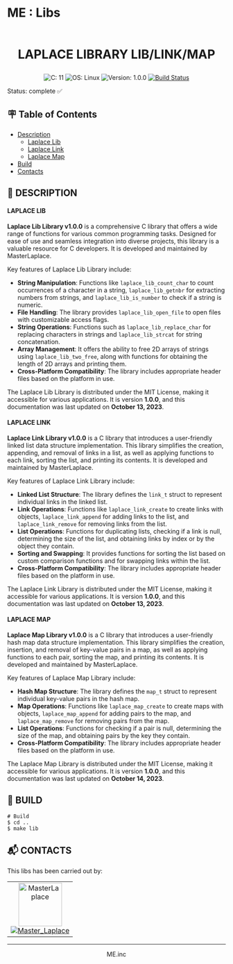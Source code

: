 # ME : Libs<br><br><p align="center">LAPLACE LIBRARY LIB/LINK/MAP</p>

<p align="center">
  <a>
    <img src="https://img.shields.io/badge/C-11-blue?style=for-the-badge" alt="C: 11">
  </a><a>
    <img src="https://img.shields.io/badge/OS-Linux-blue?style=for-the-badge" alt="OS: Linux">
  </a><a>
    <img src="https://img.shields.io/badge/Version-1.0.0-blue?style=for-the-badge" alt="Version: 1.0.0">
  </a>
  <a href="https://github.com/MasterLaplace/Engine-3D/actions/workflows/build_libs.yml/badge.svg" alt="Build Status">
    <img src="https://github.com/MasterLaplace/Engine-3D/actions/workflows/build_laplace_libs.yml/badge.svg" alt="Build Status">
  </a>
</p>

Status: complete ✅


## :placard: Table of Contents
- [Description](#description)
  - [Laplace Lib](#laplace-lib)
  - [Laplace Link](#laplace-link)
  - [Laplace Map](#laplace-map)
- [Build](#build)
- [Contacts](#contacts)


<div id='description'/>

## :pencil: **DESCRIPTION**


<div id='laplace-lib'/>

#### **LAPLACE LIB**

**Laplace Lib Library v1.0.0** is a comprehensive C library that offers a wide range of functions for various common programming tasks. Designed for ease of use and seamless integration into diverse projects, this library is a valuable resource for C developers. It is developed and maintained by MasterLaplace.

Key features of Laplace Lib Library include:
- **String Manipulation**: Functions like `laplace_lib_count_char` to count occurrences of a character in a string, `laplace_lib_getnbr` for extracting numbers from strings, and `laplace_lib_is_number` to check if a string is numeric.
- **File Handling**: The library provides `laplace_lib_open_file` to open files with customizable access flags.
- **String Operations**: Functions such as `laplace_lib_replace_char` for replacing characters in strings and `laplace_lib_strcat` for string concatenation.
- **Array Management**: It offers the ability to free 2D arrays of strings using `laplace_lib_two_free`, along with functions for obtaining the length of 2D arrays and printing them.
- **Cross-Platform Compatibility**: The library includes appropriate header files based on the platform in use.

The Laplace Lib Library is distributed under the MIT License, making it accessible for various applications. It is version **1.0.0**, and this documentation was last updated on **October 13, 2023**.


<div id='laplace-link'/>

#### **LAPLACE LINK**

**Laplace Link Library v1.0.0** is a C library that introduces a user-friendly linked list data structure implementation. This library simplifies the creation, appending, and removal of links in a list, as well as applying functions to each link, sorting the list, and printing its contents. It is developed and maintained by MasterLaplace.

Key features of Laplace Link Library include:
- **Linked List Structure**: The library defines the `link_t` struct to represent individual links in the linked list.
- **Link Operations**: Functions like `laplace_link_create` to create links with objects, `laplace_link_append` for adding links to the list, and `laplace_link_remove` for removing links from the list.
- **List Operations**: Functions for duplicating lists, checking if a link is null, determining the size of the list, and obtaining links by index or by the object they contain.
- **Sorting and Swapping**: It provides functions for sorting the list based on custom comparison functions and for swapping links within the list.
- **Cross-Platform Compatibility**: The library includes appropriate header files based on the platform in use.

The Laplace Link Library is distributed under the MIT License, making it accessible for various applications. It is version **1.0.0**, and this documentation was last updated on **October 13, 2023**.


<div id='laplace-map'/>

#### **LAPLACE MAP**

**Laplace Map Library v1.0.0** is a C library that introduces a user-friendly hash map data structure implementation. This library simplifies the creation, insertion, and removal of key-value pairs in a map, as well as applying functions to each pair, sorting the map, and printing its contents. It is developed and maintained by MasterLaplace.

Key features of Laplace Map Library include:
- **Hash Map Structure**: The library defines the `map_t` struct to represent individual key-value pairs in the hash map.
- **Map Operations**: Functions like `laplace_map_create` to create maps with objects, `laplace_map_append` for adding pairs to the map, and `laplace_map_remove` for removing pairs from the map.
- **List Operations**: Functions for checking if a pair is null, determining the size of the map, and obtaining pairs by the key they contain.
- **Cross-Platform Compatibility**: The library includes appropriate header files based on the platform in use.

The Laplace Map Library is distributed under the MIT License, making it accessible for various applications. It is version **1.0.0**, and this documentation was last updated on **October 14, 2023**.


<div id='build'/>

## :truck: **BUILD**

```shell
# Build
$ cd ..
$ make lib
```

<div id='contacts'/>

## :mailbox_with_mail: **CONTACTS**

This libs has been carried out by:

<table align="center">
    <tbody>
        <tr>
            <td align="center"><a href="https://github.com/MasterLaplace/"><img src="https://avatars.githubusercontent.com/MasterLaplace?v=4?s=100" width="100px;" alt="MasterLaplace"/><br/><a href="https://github.com/MasterLaplace/"><img src="https://img.shields.io/github/followers/MasterLaplace?label=Master_Laplace&style=social" alt="Master_Laplace"/></a></td>
        </tr>
    </tbody>
</table>

---
<p align="center">ME.inc</p>
